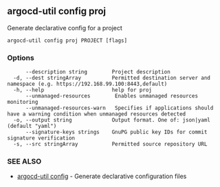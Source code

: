 ## argocd-util config proj

Generate declarative config for a project

```
argocd-util config proj PROJECT [flags]
```

### Options

```
      --description string        Project description
  -d, --dest stringArray          Permitted destination server and namespace (e.g. https://192.168.99.100:8443,default)
  -h, --help                      help for proj
      --unmanaged-resources        Enables unmanaged resources monitoring
      --unmanaged-resources-warn   Specifies if applications should have a warning condition when unmanaged resources detected
  -o, --output string             Output format. One of: json|yaml (default "yaml")
      --signature-keys strings    GnuPG public key IDs for commit signature verification
  -s, --src stringArray           Permitted source repository URL
```

### SEE ALSO

* [argocd-util config](argocd-util_config.md)	 - Generate declarative configuration files

